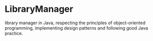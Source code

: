 # LibraryManager
library manager in Java, respecting the principles of object-oriented programming, implementing design patterns and following good Java practice.
